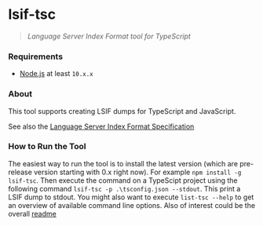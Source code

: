 # lsif-tsc
> *Language Server Index Format tool for TypeScript*

### Requirements

- [Node.js](https://nodejs.org/en/) at least `10.x.x`

### About

This tool supports creating LSIF dumps for TypeScript and JavaScript.

See also the [Language Server Index Format Specification](https://github.com/Microsoft/language-server-protocol/blob/master/indexFormat/specification.md)

### How to Run the Tool

The easiest way to run the tool is to install the latest version (which are pre-release version starting with 0.x right now). For example `npm install -g lsif-tsc`. Then execute the command on a TypeScipt project using the following command `lsif-tsc -p .\tsconfig.json --stdout`. This print a LSIF dump to stdout. You might also want to execute `list-tsc --help` to get an overview of available command line options. Also of interest could be the overall [readme](https://github.com/microsoft/lsif-node/blob/master/README.md)
